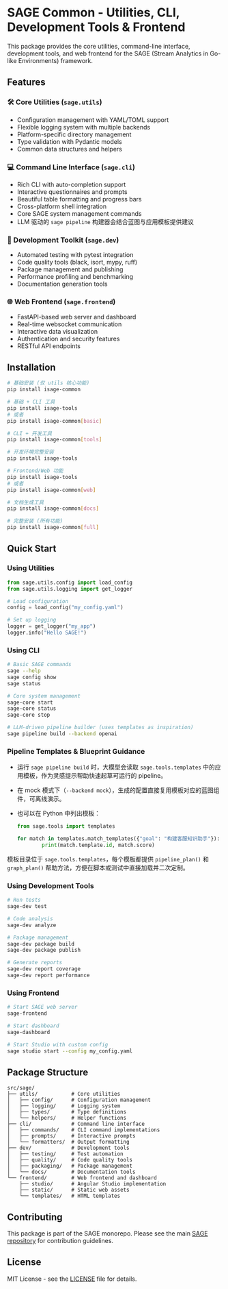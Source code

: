 # SAGE Common - Utilities, CLI, Development Tools & Frontend

This package provides the core utilities, command-line interface, development tools, and web frontend for the SAGE (Stream Analytics in Go-like Environments) framework.

## Features

### 🛠️ Core Utilities (`sage.utils`)
- Configuration management with YAML/TOML support
- Flexible logging system with multiple backends
- Platform-specific directory management
- Type validation with Pydantic models
- Common data structures and helpers

### 💻 Command Line Interface (`sage.cli`)
- Rich CLI with auto-completion support
- Interactive questionnaires and prompts
- Beautiful table formatting and progress bars
- Cross-platform shell integration
- Core SAGE system management commands
- LLM 驱动的 `sage pipeline` 构建器会结合蓝图与应用模板提供建议

### 🔧 Development Toolkit (`sage.dev`)
- Automated testing with pytest integration
- Code quality tools (black, isort, mypy, ruff)
- Package management and publishing
- Performance profiling and benchmarking
- Documentation generation tools

### 🌐 Web Frontend (`sage.frontend`)
- FastAPI-based web server and dashboard
- Real-time websocket communication
- Interactive data visualization
- Authentication and security features
- RESTful API endpoints

## Installation

```bash
# 基础安装 (仅 utils 核心功能)
pip install isage-common

# 基础 + CLI 工具
pip install isage-tools
# 或者
pip install isage-common[basic]

# CLI + 开发工具
pip install isage-common[tools]

# 开发环境完整安装
pip install isage-tools

# Frontend/Web 功能
pip install isage-tools
# 或者
pip install isage-common[web]

# 文档生成工具
pip install isage-common[docs]

# 完整安装 (所有功能)
pip install isage-common[full]
```

## Quick Start

### Using Utilities

```python
from sage.utils.config import load_config
from sage.utils.logging import get_logger

# Load configuration
config = load_config("my_config.yaml")

# Set up logging
logger = get_logger("my_app")
logger.info("Hello SAGE!")
```

### Using CLI

```bash
# Basic SAGE commands
sage --help
sage config show
sage status

# Core system management
sage-core start
sage-core status
sage-core stop

# LLM-driven pipeline builder (uses templates as inspiration)
sage pipeline build --backend openai
```

### Pipeline Templates & Blueprint Guidance

- 运行 `sage pipeline build` 时，大模型会读取 `sage.tools.templates` 中的应用模板，作为灵感提示帮助快速起草可运行的 pipeline。
- 在 mock 模式下（`--backend mock`），生成的配置直接复用模板对应的蓝图组件，可离线演示。
- 也可以在 Python 中列出模板：

    ```python
    from sage.tools import templates

    for match in templates.match_templates({"goal": "构建客服知识助手"}):
            print(match.template.id, match.score)
    ```

模板目录位于 `sage.tools.templates`，每个模板都提供 `pipeline_plan()` 和 `graph_plan()` 帮助方法，方便在脚本或测试中直接加载并二次定制。

### Using Development Tools

```bash
# Run tests
sage-dev test

# Code analysis
sage-dev analyze

# Package management
sage-dev package build
sage-dev package publish

# Generate reports
sage-dev report coverage
sage-dev report performance
```

### Using Frontend

```bash
# Start SAGE web server
sage-frontend

# Start dashboard  
sage-dashboard

# Start Studio with custom config
sage studio start --config my_config.yaml
```

## Package Structure

```
src/sage/
├── utils/           # Core utilities
│   ├── config/      # Configuration management
│   ├── logging/     # Logging system
│   ├── types/       # Type definitions
│   └── helpers/     # Helper functions
├── cli/             # Command line interface
│   ├── commands/    # CLI command implementations
│   ├── prompts/     # Interactive prompts
│   └── formatters/  # Output formatting
├── dev/             # Development tools
│   ├── testing/     # Test automation
│   ├── quality/     # Code quality tools
│   ├── packaging/   # Package management
│   └── docs/        # Documentation tools
└── frontend/        # Web frontend and dashboard
    ├── studio/      # Angular Studio implementation
    ├── static/      # Static web assets
    └── templates/   # HTML templates
```

## Contributing

This package is part of the SAGE monorepo. Please see the main [SAGE repository](https://github.com/intellistream/SAGE) for contribution guidelines.

## License

MIT License - see the [LICENSE](../../LICENSE) file for details.
